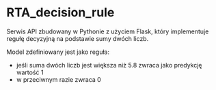 # RTA_decision_rule
Serwis API zbudowany w Pythonie z użyciem Flask, który implementuje regułę decyzyjną na podstawie sumy dwóch liczb.

Model zdefiniowany jest jako reguła:
- jeśli suma dwóch liczb jest większa niż 5.8 zwraca jako predykcję wartość 1
- w przeciwnym razie zwraca 0
